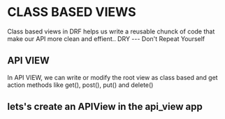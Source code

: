 # CLASS BASED VIEWS

Class based views in DRF helps us write a reusable chunck of code that make our API more clean and effient.. DRY --- Don't Repeat Yourself

## API VIEW

In API VIEW, we can write or modify the root view as class based and get action methods like get(), post(), put() and delete()

## lets's create an APIView in the api_view app

